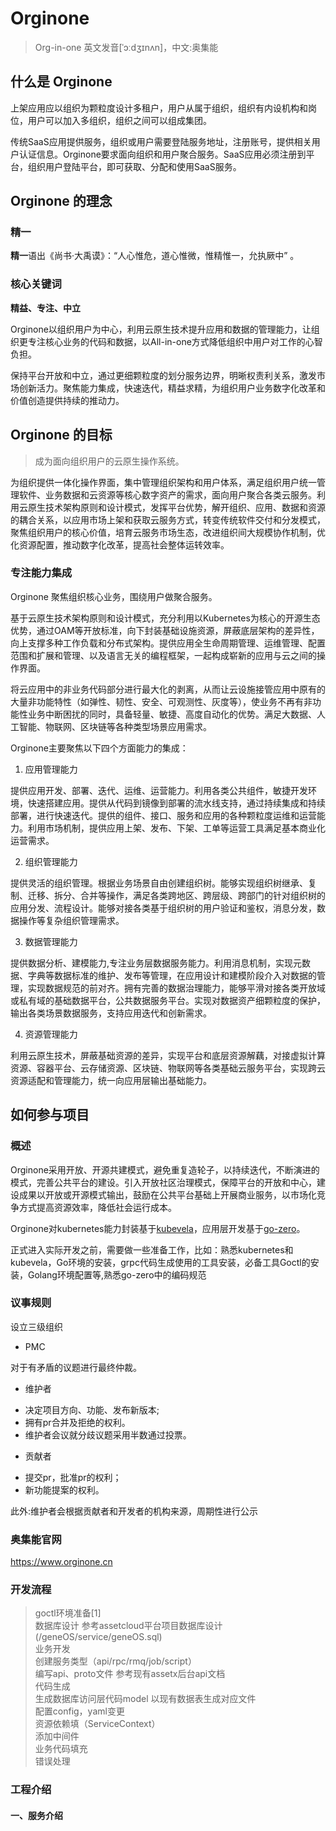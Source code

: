 # Orginone 

> Org-in-one 英文发音[ˈɔːdʒɪnʌn]，中文:奥集能

## 什么是 Orginone
  
 
 

上架应用应以组织为颗粒度设计多租户，用户从属于组织，组织有内设机构和岗位，用户可以加入多组织，组织之间可以组成集团。

传统SaaS应用提供服务，组织或用户需要登陆服务地址，注册账号，提供相关用户认证信息。Orginone要求面向组织和用户聚合服务。SaaS应用必须注册到平台，组织用户登陆平台，即可获取、分配和使用SaaS服务。

## Orginone 的理念
  
### 精一

**精一**语出《尚书·大禹谟》：“人心惟危，道心惟微，惟精惟一，允执厥中” 。

### 核心关键词

**精益、专注、中立**

Orginone以组织用户为中心，利用云原生技术提升应用和数据的管理能力，让组织更专注核心业务的代码和数据，以All-in-one方式降低组织中用户对工作的心智负担。

保持平台开放和中立，通过更细颗粒度的划分服务边界，明晰权责利关系，激发市场创新活力。聚焦能力集成，快速迭代，精益求精，为组织用户业务数字化改革和价值创造提供持续的推动力。

## Orginone 的目标

> 成为面向组织用户的云原生操作系统。

为组织提供一体化操作界面，集中管理组织架构和用户体系，满足组织用户统一管理软件、业务数据和云资源等核心数字资产的需求，面向用户聚合各类云服务。利用云原生技术架构原则和设计模式，发挥平台优势，解开组织、应用、数据和资源的耦合关系，以应用市场上架和获取云服务方式，转变传统软件交付和分发模式，聚焦组织用户的核心价值，培育云服务市场生态，改进组织间大规模协作机制，优化资源配置，推动数字化改革，提高社会整体运转效率。


### 专注能力集成

Orginone 聚焦组织核心业务，围绕用户做聚合服务。

基于云原生技术架构原则和设计模式，充分利用以Kubernetes为核心的开源生态优势，通过OAM等开放标准，向下封装基础设施资源，屏蔽底层架构的差异性，向上支撑多种工作负载和分布式架构。提供应用全生命周期管理、运维管理、配置范围和扩展和管理、以及语言无关的编程框架，一起构成崭新的应用与云之间的操作界面。

将云应用中的非业务代码部分进行最大化的剥离，从而让云设施接管应用中原有的大量非功能特性（如弹性、韧性、安全、可观测性、灰度等），使业务不再有非功能性业务中断困扰的同时，具备轻量、敏捷、高度自动化的优势。满足大数据、人工智能、物联网、区块链等各种类型场景应用需求。

Orginone主要聚焦以下四个方面能力的集成：

1. 应用管理能力    

提供应用开发、部署、迭代、运维、运营能力。利用各类公共组件，敏捷开发环境，快速搭建应用。提供从代码到镜像到部署的流水线支持，通过持续集成和持续部署，进行快速迭代。提供的组件、接口、服务和应用的各种颗粒度运维和运营能力。利用市场机制，提供应用上架、发布、下架、工单等运营工具满足基本商业化运营需求。

2. 组织管理能力
   
提供灵活的组织管理。根据业务场景自由创建组织树。能够实现组织树继承、复制、迁移、拆分、合并等操作，满足各类跨地区、跨层级、跨部门的针对组织树的应用分发、流程设计。能够对接各类基于组织树的用户验证和鉴权，消息分发，数据操作等复杂组织管理需求。

3. 数据管理能力   

提供数据分析、建模能力,专注业务层数据服务能力。利用消息机制，实现元数据、字典等数据标准的维护、发布等管理，在应用设计和建模阶段介入对数据的管理，实现数据规范的前对齐。拥有完善的数据治理能力，能够平滑对接各类开放域或私有域的基础数据平台，公共数据服务平台。实现对数据资产细颗粒度的保护，输出各类场景数据服务，支持应用迭代和创新需求。

4. 资源管理能力
   
利用云原生技术，屏蔽基础资源的差异，实现平台和底层资源解藕，对接虚拟计算资源、容器平台、云存储资源、区块链、物联网等各类基础云服务平台，实现跨云资源适配和管理能力，统一向应用层输出基础能力。


## 如何参与项目

### 概述
Orginone采用开放、开源共建模式，避免重复造轮子，以持续迭代，不断演进的模式，完善公共平台的建设。引入开放社区治理模式，保障平台的开放和中心，建设成果以开放或开源模式输出，鼓励在公共平台基础上开展商业服务，以市场化竞争方式提高资源效率，降低社会运行成本。

Orginone对kubernetes能力封装基于[kubevela](https://github.com/oam-dev/kubevela)，应用层开发基于[go-zero](https://github.com/tal-tech/go-zero)。

正式进入实际开发之前，需要做一些准备工作，比如：熟悉kubernetes和kubevela，Go环境的安装，grpc代码生成使用的工具安装，必备工具Goctl的安装，Golang环境配置等,熟悉go-zero中的编码规范

### 议事规则

设立三级组织

- PMC 

对于有矛盾的议题进行最终仲裁。

- 维护者
 
+ 决定项目方向、功能、发布新版本; 
+ 拥有pr合并及拒绝的权利。
+ 维护者会议就分歧议题采用半数通过投票。

- 贡献者

+ 提交pr，批准pr的权利；
+ 新功能提案的权利。
 
此外:维护者会根据贡献者和开发者的机构来源，周期性进行公示


### 奥集能官网

https://www.orginone.cn

### 开发流程

> goctl环境准备[1]    
> 数据库设计 参考assetcloud平台项目数据库设计 (/geneOS/service/geneOS.sql)   
> 业务开发   
> 创建服务类型（api/rpc/rmq/job/script）   
> 编写api、proto文件 参考现有assetx后台api文档   
> 代码生成   
> 生成数据库访问层代码model 以现有数据表生成对应文件   
> 配置config，yaml变更   
> 资源依赖填（ServiceContext）   
> 添加中间件   
> 业务代码填充   
> 错误处理   


### 工程介绍

#### 一、服务介绍
<!--
    ms为服务主要逻辑需求
    apigw 路由入口此处配有负载均衡,降级,熔断,鉴权等
    user-ms 用户相关服务
    user-apigw 用户相关服务网关
    company-ms 单位相关
    company-apigw 用户相关服务网关
    common 封装工具类

#### 二、分支说明

    master 主分支具有权限设置,想往此分支合并修改请联系管理,tag对应prod环境所运行的代码
    staging 测试环境分支,对应云服务器测试环境,建议不要直接在次分支编写代码而是merge develop分支,合并之前确定develop能run 
    develop 代码编写分支, 次分支解决冲突日常代码编写提交,本地自测相对稳定想发布测试请merge 到staging 分支



#### 示例代码 

利用goctl工具，根据assetcloud平台user表生成crudAPI服务。

#### 示例代码启动服务   

etc/user-api.yaml文件中配置好数据库，在user目录下面执行
```
go run cmd/api/user.go -f cmd/api/etc/user-api.yaml
```
-->
